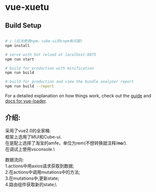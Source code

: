 # vue-xuetu

## Build Setup

``` bash

# i (应当使用npm，cube-ui的cnpm有问题)
npm install

# serve with hot reload at localhost:8075
npm run start

# build for production with minification
npm run build

# build for production and view the bundle analyzer report
npm run build --report
```

For a detailed explanation on how things work, check out the [guide](http://vuejs-templates.github.io/webpack/) and [docs for vue-loader](http://vuejs.github.io/vue-loader).

## 介绍:
采用了vue2.0的全家桶.\
框架上选用了MUI和Cube-ui.\
在是配上选择了淘宝的amfe，单位为rem(不想转换就注释/**no**/).\
在调试上使用vsconsole.\

数据流向:\
1.actions中用axios请求获取到数据;\
2.在actions中调用mutations中的方法;\
3.在mutations中,更新state;\
4.路由组件获取新的state;\

